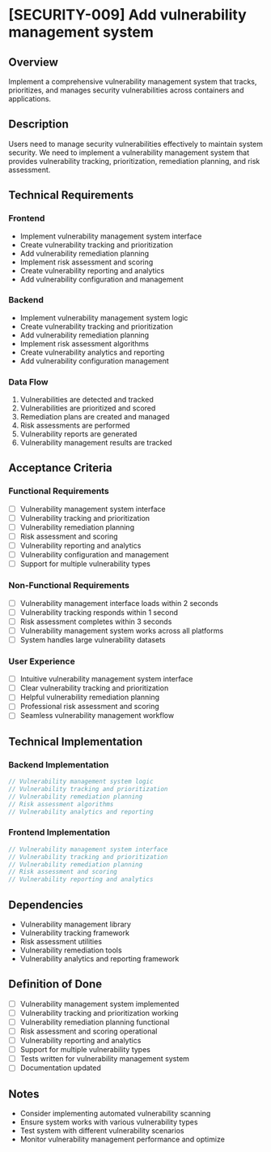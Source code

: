 # [SECURITY-009] Add vulnerability management system

## Overview

Implement a comprehensive vulnerability management system that tracks, prioritizes, and manages security vulnerabilities across containers and applications.

## Description

Users need to manage security vulnerabilities effectively to maintain system security. We need to implement a vulnerability management system that provides vulnerability tracking, prioritization, remediation planning, and risk assessment.

## Technical Requirements

### Frontend

- Implement vulnerability management system interface
- Create vulnerability tracking and prioritization
- Add vulnerability remediation planning
- Implement risk assessment and scoring
- Create vulnerability reporting and analytics
- Add vulnerability configuration and management

### Backend

- Implement vulnerability management system logic
- Create vulnerability tracking and prioritization
- Add vulnerability remediation planning
- Implement risk assessment algorithms
- Create vulnerability analytics and reporting
- Add vulnerability configuration management

### Data Flow

1. Vulnerabilities are detected and tracked
2. Vulnerabilities are prioritized and scored
3. Remediation plans are created and managed
4. Risk assessments are performed
5. Vulnerability reports are generated
6. Vulnerability management results are tracked

## Acceptance Criteria

### Functional Requirements

- [ ] Vulnerability management system interface
- [ ] Vulnerability tracking and prioritization
- [ ] Vulnerability remediation planning
- [ ] Risk assessment and scoring
- [ ] Vulnerability reporting and analytics
- [ ] Vulnerability configuration and management
- [ ] Support for multiple vulnerability types

### Non-Functional Requirements

- [ ] Vulnerability management interface loads within 2 seconds
- [ ] Vulnerability tracking responds within 1 second
- [ ] Risk assessment completes within 3 seconds
- [ ] Vulnerability management system works across all platforms
- [ ] System handles large vulnerability datasets

### User Experience

- [ ] Intuitive vulnerability management system interface
- [ ] Clear vulnerability tracking and prioritization
- [ ] Helpful vulnerability remediation planning
- [ ] Professional risk assessment and scoring
- [ ] Seamless vulnerability management workflow

## Technical Implementation

### Backend Implementation

```rust
// Vulnerability management system logic
// Vulnerability tracking and prioritization
// Vulnerability remediation planning
// Risk assessment algorithms
// Vulnerability analytics and reporting
```

### Frontend Implementation

```typescript
// Vulnerability management system interface
// Vulnerability tracking and prioritization
// Vulnerability remediation planning
// Risk assessment and scoring
// Vulnerability reporting and analytics
```

## Dependencies

- Vulnerability management library
- Vulnerability tracking framework
- Risk assessment utilities
- Vulnerability remediation tools
- Vulnerability analytics and reporting framework

## Definition of Done

- [ ] Vulnerability management system implemented
- [ ] Vulnerability tracking and prioritization working
- [ ] Vulnerability remediation planning functional
- [ ] Risk assessment and scoring operational
- [ ] Vulnerability reporting and analytics
- [ ] Support for multiple vulnerability types
- [ ] Tests written for vulnerability management system
- [ ] Documentation updated

## Notes

- Consider implementing automated vulnerability scanning
- Ensure system works with various vulnerability types
- Test system with different vulnerability scenarios
- Monitor vulnerability management performance and optimize
